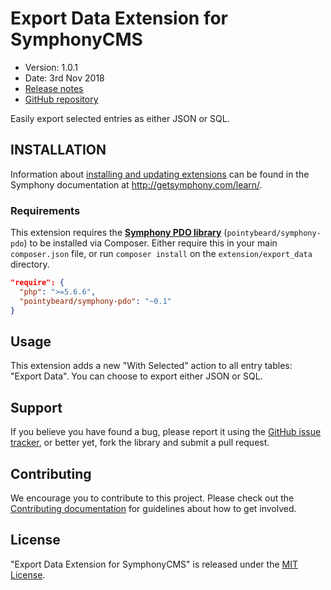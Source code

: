 # Export Data Extension for SymphonyCMS

- Version: 1.0.1
- Date: 3rd Nov 2018
- [Release notes](https://github.com/pointybeard/export_data/blob/master/CHANGELOG.md)
- [GitHub repository](https://github.com/export_data/export_data)

Easily export selected entries as either JSON or SQL.

## INSTALLATION

Information about [installing and updating extensions](http://getsymphony.com/learn/tasks/view/install-an-extension/) can be found in the Symphony documentation at <http://getsymphony.com/learn/>.

### Requirements

This extension requires the **[Symphony PDO library](https://github.com/pointybeard/symphony-pdo)** (`pointybeard/symphony-pdo`) to be installed via Composer. Either require this in your main `composer.json` file, or run `composer install` on the `extension/export_data` directory.

```json
"require": {
  "php": ">=5.6.6",
  "pointybeard/symphony-pdo": "~0.1"
}
```

## Usage

This extension adds a new "With Selected" action to all entry tables: "Export Data". You can choose to export either JSON or SQL.

## Support

If you believe you have found a bug, please report it using the [GitHub issue tracker](https://github.com/pointybeard/export_data/issues),
or better yet, fork the library and submit a pull request.

## Contributing

We encourage you to contribute to this project. Please check out the [Contributing documentation](https://github.com/pointybeard/export_data/blob/master/CONTRIBUTING.md) for guidelines about how to get involved.

## License

"Export Data Extension for SymphonyCMS" is released under the [MIT License](http://www.opensource.org/licenses/MIT).
